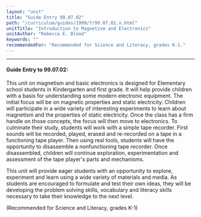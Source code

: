 ```yaml
---
layout: "unit"
title: "Guide Entry 99.07.02"
path: "/curriculum/guides/1999/7/99.07.02.x.html"
unitTitle: "Introduction to Magnetism and Electronics"
unitAuthor: "Rebecca E. Blood"
keywords: ""
recommendedFor: "Recommended for Science and Literacy, grades K-1."
---
```

<body>
<hr/>
<h4>
Guide Entry to 99.07.02:
</h4>
<p>This unit on magnetism and basic electronics is designed for Elementary school students in Kindergarten and first grade.  It will help provide children with a basis for understanding some modern electronic equipment.  The initial focus will be on magnetic properties and static electricity.  Children will participate in a wide variety of interesting experiments to learn about magnetism and the properties of static electricity.  Once the class has a firm handle on those concepts, the focus will then move to electronics.  To culminate their study, students will work with a simple tape recorder.  First sounds will be recorded, played, erased and re-recorded on a tape in a functioning tape player.   Then using real tools, students will have the opportunity to disassemble a nonfunctioning tape recorder.  Once disassembled, children will continue exploration, experimentation and assessment of the tape player's parts and mechanisms.</p>
<p>
This unit will provide eager students with an opportunity to explore, experiment and learn using a wide variety of materials and media.  As students are encouraged to formulate and test their own ideas, they will be developing the problem solving skills, vocabulary and literacy skills necessary to take their knowledge to the next level.
</p>
<p>
(Recommended for Science and Literacy, grades K-1)
</p>
</body>
